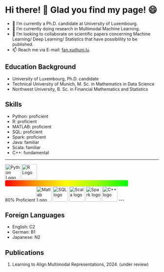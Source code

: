 # Hi there! 👋 Glad you find my page! :smile:


- 🔭 I’m currently a Ph.D. candidate at University of Luxembourg.
- 🌱 I’m currently doing research in Multimodal Machine Learning.
- 👯 I’m looking to collaborate on scientific papers concerning Machine Learning/ Deep Learning/ Statistics that have possiblility to be published.
- 📫 Reach me via E-mail: fan.xu@uni.lu.

## Education Background
- University of Luxembourg, Ph.D. candidate
- Technical University of Munich, M. Sc. in Mathematics in Data Science
- Northwest University, B. Sc. in Financial Mathematics and Statistics

## Skills
- Python: proficient
- R: proficient
- MATLAB: proficient
- SQL: proficient
- Spark: proficient
- Java: familiar
- Scala: familiar
- C++: fundamental
---
<img src="https://www.python.org/static/community_logos/python-logo.png" alt="Python Logo" width="50" height="50">
<img src="https://www.r-project.org/Rlogo.png" alt="R Logo" width="50" height="50">
<div style="background: linear-gradient(to right, #ff0000, #ff9900, #ffff00, #99ff00, #00ff00); width: 80%; height: 20px; border-radius: 4px;">
</div>
<span>80% Proficient</span>
<img src="https://upload.wikimedia.org/wikipedia/commons/2/21/Matlab_Logo.png" alt="Matlab Logo" width="50" height="50">
<img src="https://upload.wikimedia.org/wikipedia/commons/8/87/Sql_data_base_with_logo.png" alt="SQL logo" width="50" height="50">
<img src="https://upload.wikimedia.org/wikipedia/commons/3/39/Scala-full-color.svg" alt="Scala logo" width="50" height="50">
<img src="https://upload.wikimedia.org/wikipedia/commons/f/f3/Apache_Spark_logo.svg" alt="Spark logo" width="50" height="50">
<img src="https://upload.wikimedia.org/wikipedia/commons/1/18/ISO_C%2B%2B_Logo.svg" alt="C++ logo" width="50" height="50">
---

## Foreign Languages
- English: C2
- German: B1
- Japanese: N2

## Publications
1. Learning to Align Multimodal Representations, 2024. (under review)
